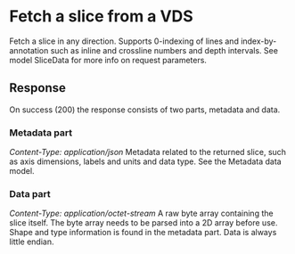 # Fetch a slice from a VDS

Fetch a slice in any direction. Supports 0-indexing of lines and
index-by-annotation such as inline and crossline numbers and depth intervals.
See model SliceData for more info on request parameters.

## Response
On success (200) the response consists of two parts, metadata and data.

### Metadata part
*Content-Type: application/json*
Metadata related to the returned slice, such as axis dimensions, labels and
units and data type. See the Metadata data model.

### Data part
*Content-Type: application/octet-stream*
A raw byte array containing the slice itself. The byte array needs to be parsed
into a 2D array before use. Shape and type information is found in the metadata
part. Data is always little endian.

